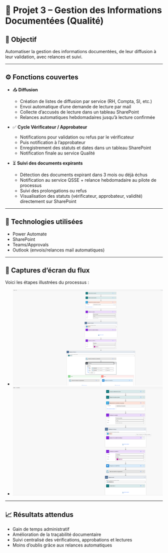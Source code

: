 # 📁 Projet 3 – Gestion des Informations Documentées (Qualité)

## 🎯 Objectif
Automatiser la gestion des informations documentées, de leur diffusion à leur validation, avec relances et suivi.

---

## ⚙️ Fonctions couvertes

- 📤 **Diffusion**
  - Création de listes de diffusion par service (RH, Compta, SI, etc.)
  - Envoi automatique d’une demande de lecture par mail
  - Collecte d’accusés de lecture dans un tableau SharePoint
  - Relances automatiques hebdomadaires jusqu’à lecture confirmée

- ✅ **Cycle Vérificateur / Approbateur**
  - Notifications pour validation ou refus par le vérificateur
  - Puis notification à l’approbateur
  - Enregistrement des statuts et dates dans un tableau SharePoint
  - Notification finale au service Qualité

- ⏳ **Suivi des documents expirants**
  - Détection des documents expirant dans 3 mois ou déjà échus
  - Notification au service QSSE + relance hebdomadaire au pilote de processus
  - Suivi des prolongations ou refus
  - Visualisation des statuts (vérificateur, approbateur, validité) directement sur SharePoint

---

## 🧩 Technologies utilisées

- Power Automate  
- SharePoint
- Teams/Approvals
- Outlook (envois/relances mail automatiques)  
  
---

## 📸 Captures d’écran du flux

Voici les étapes illustrées du processus :

- ![Flow 1](FlowQ1.png)
- ![Flow 2](FlowD2.png)
---

## 📈 Résultats attendus

- Gain de temps administratif
- Amélioration de la traçabilité documentaire
- Suivi centralisé des vérifications, approbations et lectures
- Moins d’oublis grâce aux relances automatiques


